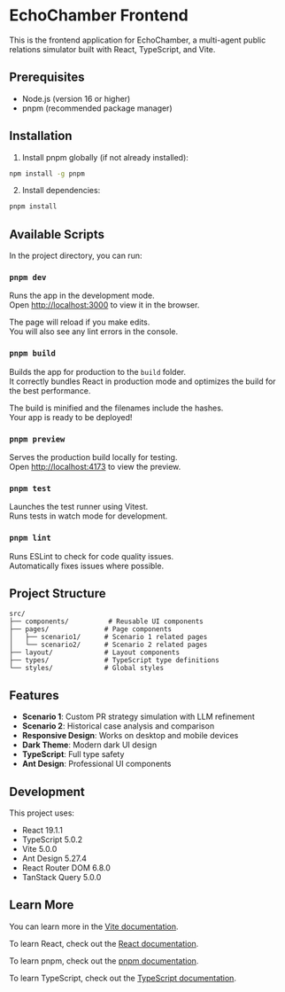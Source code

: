 # EchoChamber Frontend

This is the frontend application for EchoChamber, a multi-agent public relations simulator built with React, TypeScript, and Vite.

## Prerequisites

- Node.js (version 16 or higher)
- pnpm (recommended package manager)

## Installation

1. Install pnpm globally (if not already installed):
```bash
npm install -g pnpm
```

2. Install dependencies:
```bash
pnpm install
```

## Available Scripts

In the project directory, you can run:

### `pnpm dev`

Runs the app in the development mode.\
Open [http://localhost:3000](http://localhost:3000) to view it in the browser.

The page will reload if you make edits.\
You will also see any lint errors in the console.

### `pnpm build`

Builds the app for production to the `build` folder.\
It correctly bundles React in production mode and optimizes the build for the best performance.

The build is minified and the filenames include the hashes.\
Your app is ready to be deployed!

### `pnpm preview`

Serves the production build locally for testing.\
Open [http://localhost:4173](http://localhost:4173) to view the preview.

### `pnpm test`

Launches the test runner using Vitest.\
Runs tests in watch mode for development.

### `pnpm lint`

Runs ESLint to check for code quality issues.\
Automatically fixes issues where possible.

## Project Structure

```
src/
├── components/          # Reusable UI components
├── pages/              # Page components
│   ├── scenario1/      # Scenario 1 related pages
│   └── scenario2/      # Scenario 2 related pages
├── layout/             # Layout components
├── types/              # TypeScript type definitions
└── styles/             # Global styles
```

## Features

- **Scenario 1**: Custom PR strategy simulation with LLM refinement
- **Scenario 2**: Historical case analysis and comparison
- **Responsive Design**: Works on desktop and mobile devices
- **Dark Theme**: Modern dark UI design
- **TypeScript**: Full type safety
- **Ant Design**: Professional UI components

## Development

This project uses:
- React 19.1.1
- TypeScript 5.0.2
- Vite 5.0.0
- Ant Design 5.27.4
- React Router DOM 6.8.0
- TanStack Query 5.0.0

## Learn More

You can learn more in the [Vite documentation](https://vitejs.dev/).

To learn React, check out the [React documentation](https://reactjs.org/).

To learn pnpm, check out the [pnpm documentation](https://pnpm.io/).

To learn TypeScript, check out the [TypeScript documentation](https://www.typescriptlang.org/).
